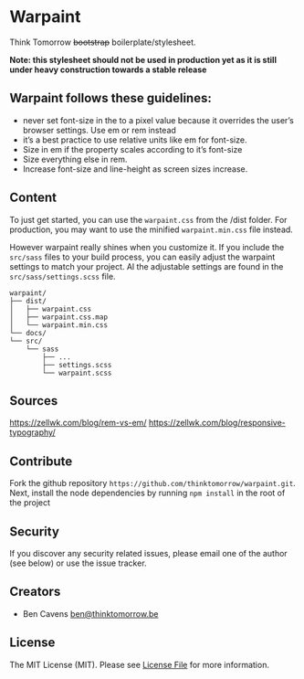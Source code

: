 # Warpaint

Think Tomorrow <strike>bootstrap</strike> boilerplate/stylesheet. 

**Note: this stylesheet should not be used in production yet as it is still under heavy construction towards a stable release**

## Warpaint follows these guidelines:
- never set font-size in the <html> to a pixel value because it overrides the user’s browser settings. Use em or rem instead
- it’s a best practice to use relative units like em for font-size.
- Size in em if the property scales according to it’s font-size
- Size everything else in rem.
- Increase font-size and line-height as screen sizes increase.

## Content

To just get started, you can use the `warpaint.css` from the /dist folder. For production, you may want to use
the minified `warpaint.min.css` file instead.

However warpaint really shines when you customize it. If you include the `src/sass` files to your build process, 
you can easily adjust the warpaint settings to match your project. Al the adjustable settings are found
in the `src/sass/settings.scss` file. 

```
warpaint/
├── dist/
│   ├── warpaint.css
│   ├── warpaint.css.map
│   └── warpaint.min.css
└── docs/
└── src/
    └── sass
        ├── ...
        ├── settings.scss
        └── warpaint.scss
```

## Sources
https://zellwk.com/blog/rem-vs-em/
https://zellwk.com/blog/responsive-typography/

## Contribute

Fork the github repository `https://github.com/thinktomorrow/warpaint.git`.
Next, install the node dependencies by running `npm install` in the root of the project

## Security

If you discover any security related issues, please email one of the author (see below) or use the issue tracker.

## Creators

- Ben Cavens <ben@thinktomorrow.be>

## License

The MIT License (MIT). Please see [License File](LICENSE.md) for more information.

